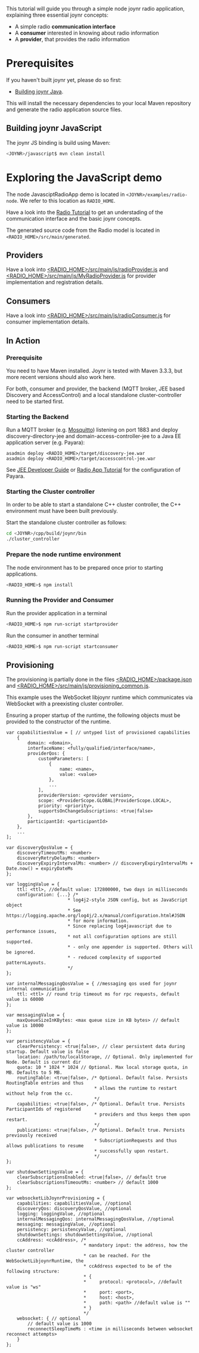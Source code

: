 This tutorial will guide you through a simple node joynr radio application, explaining three essential
joynr concepts:

* A simple radio **communication interface**
* A **consumer** interested in knowing about radio information
* A **provider**, that provides the radio information

# Prerequisites
If you haven't built joynr yet, please do so first:

* [Building joynr Java](java_building_joynr.md).

This will install the necessary dependencies to your local Maven repository and generate the radio
application source files.

## Building joynr JavaScript

The joynr JS binding is build using Maven:

```bash
<JOYNR>/javascript$ mvn clean install
```

# Exploring the JavaScript demo

The node JavasciptRadioApp demo is located in `<JOYNR>/examples/radio-node`. We refer to this
location as `RADIO_HOME`.

Have a look into the [Radio Tutorial](Tutorial.md) to get an understading of the communication
interface and the basic joynr concepts.

The generated source code from the Radio model is located in `<RADIO_HOME>/src/main/generated`.

## Providers

Have a look into
[\<RADIO_HOME\>/src/main/js/radioProvider.js](/examples/radio-node/src/main/js/radioProvider.js)
and
[\<RADIO_HOME\>/src/main/js/MyRadioProvider.js](/examples/radio-node/src/main/js/MyRadioProvider.js)
for provider implementation and registration details.

## Consumers

Have a look into
[\<RADIO_HOME\>/src/main/js/radioConsumer.js](/examples/radio-node/src/main/js/radioConsumer.js)
for consumer implementation details.

## In Action

### Prerequisite

You need to have Maven installed. Joynr is tested with Maven 3.3.3, but more recent versions should
also work here.

For both, consumer and provider, the backend (MQTT broker, JEE based Discovery and AccessControl)
and a local standalone cluster-controller need to be started first.

### Starting the Backend

Run a MQTT broker (e.g. [Mosquitto](http://mosquitto.org)) listening on port 1883 and deploy
discovery-directory-jee and domain-access-controller-jee to a Java EE application server
(e.g. Payara):
```
asadmin deploy <RADIO_HOME>/target/discovery-jee.war
asadmin deploy <RADIO_HOME>/target/accesscontrol-jee.war
```

See [JEE Developer Guide](jee.md) or [Radio App Tutorial](Tutorial.md) for the
configuration of Payara.

### Starting the Cluster controller

In order to be able to start a standalone C++ cluster controller,
the C++ environment must have been built previously.

Start the standalone cluster controller as follows:

```bash
cd <JOYNR>/cpp/build/joynr/bin
./cluster_controller
```

### Prepare the node runtime environment

The node environment has to be prepared once prior to starting
applications.

```bash
<RADIO_HOME>$ npm install
```

### Running the Provider and Consumer

Run the provider application in a terminal

```bash
<RADIO_HOME>$ npm run-script startprovider
```

Run the consumer in another terminal

```bash
<RADIO_HOME>$ npm run-script startconsumer
```

## Provisioning

The provisioning is partially done in the files
[\<RADIO_HOME\>/package.json](/examples/radio-node/package.json) and
[\<RADIO_HOME\>/src/main/js/provisioning_common.js](/examples/radio-node/src/main/js/provisioning_common.js).

This example uses the WebSocket libjoynr runtime which communicates via WebSocket with a preexisting
cluster controller.

Ensuring a proper startup of the runtime, the following objects must be provided to the constructor
of the runtime.

```
var capabilitiesValue = [ // untyped list of provisioned capabilities
    {
        domain: <domain>,
        interfaceName: <fully/qualified/interface/name>,
        providerQos: {
            customParameters: [
                {
                    name: <name>,
                    value: <value>
                },
                ...
            ],
            providerVersion: <provider version>,
            scope: <ProviderScope.GLOBAL|ProviderScope.LOCAL>,
            priority: <priority>,
            supportsOnChangeSubscriptions: <true|false>
        },
        participantId: <participantId>
    },
    ...
];

var discoveryQosValue = {
    discoveryTimeoutMs: <number>
    discoveryRetryDelayMs: <number>
    discoveryExpiryIntervalMs: <number> // discoveryExpiryIntervalMs + Date.now() = expiryDateMs
};

var loggingValue = {
    ttl: <ttl>, //default value: 172800000, two days in milliseconds
    configuration: {...} /*
                       * log4j2-style JSON config, but as JavaScript object
                       * See https://logging.apache.org/log4j/2.x/manual/configuration.html#JSON
                       * for more information.
                       * Since replacing log4javascript due to performance issues,
                       * not all configuration options are still supported.
                       * - only one appender is supported. Others will be ignored.
                       * - reduced complexity of supported patternLayouts.
                       */
};

var internalMessagingQosValue = { //messaging qos used for joynr internal communication
    ttl: <ttl> // round trip timeout ms for rpc requests, default value is 60000
};

var messagingValue = {
    maxQueueSizeInKBytes: <max queue size in KB bytes> // default value is 10000
};

var persistencyValue = {
    clearPersistency: <true|false>, // clear persistent data during startup. Default value is false
    location: /path/to/localStorage, // Optional. Only implemented for Node. Default is current dir
    quota: 10 * 1024 * 1024 // Optional. Max local storage quota, in MB. Defaults to 5 MB.
    routingTable: <true|false>, /* Optional. Default false. Persists RoutingTable entries and thus
                                 * allows the runtime to restart without help from the cc.
                                 */
    capabilities: <true|false>, /* Optional. Default true. Persists ParticipantIds of registered
                                 * providers and thus keeps them upon restart.
                                 */
    publications: <true|false>, /* Optional. Default true. Persists previously received
                                 * SubscriptionRequests and thus allows publications to resume
                                 * successfully upon restart.
                                 */
};

var shutdownSettingsValue = {
    clearSubscriptionsEnabled: <true|false>, // default true
    clearSubscriptionsTimeoutMs: <number> // default 1000
};

var websocketLibJoynrProvisioning = {
    capabilities: capabilitiesValue, //optional
    discoveryQos: discoveryQosValue, //optional
    logging: loggingValue, //optional
    internalMessagingQos: internalMessagingQosValue, //optional
    messaging: messagingValue, //optional
    persistency: persistencyValue, //optional
    shutdownSettings: shutdownSettingsValue, //optional
    ccAddress: <ccAddress>, /*
                             * mandatory input: the address, how the cluster controller
                             * can be reached. For the WebSocketLibjoynrRuntime, the
                             * ccAddress expected to be of the following structure:
                             * {
                             *     protocol: <protocol>, //default value is "ws"
                             *     port: <port>,
                             *     host: <host>,
                             *     path: <path> //default value is ""
                             * }
                             */
    websocket: { // optional
        // default value is 1000
        reconnectSleepTimeMs : <time in milliseconds between websocket reconnect attempts>
    }
};
```
